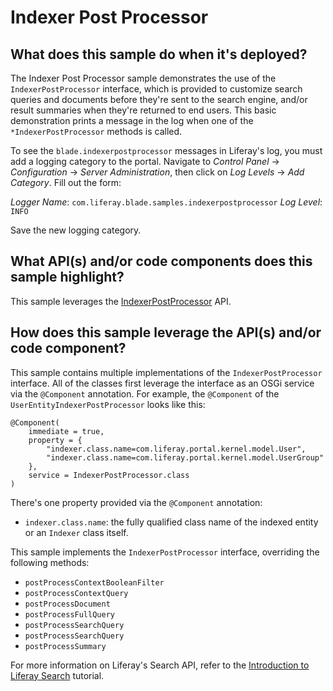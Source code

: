# Indexer Post Processor

## What does this sample do when it's deployed?

The Indexer Post Processor sample demonstrates the use of the
`IndexerPostProcessor` interface, which is provided to customize search queries
and documents before they're sent to the search engine, and/or result summaries
when they're returned to end users. This basic demonstration prints a message in
the log when one of the `*IndexerPostProcessor` methods is called. 

To see the `blade.indexerpostprocessor` messages in Liferay's log, you must add
a logging category to the portal. Navigate to *Control Panel* &rarr;
*Configuration* &rarr; *Server Administration*, then click on *Log Levels*
&rarr; *Add Category*. Fill out the form:

*Logger Name*: `com.liferay.blade.samples.indexerpostprocessor`
*Log Level*: `INFO`

Save the new logging category.

## What API(s) and/or code components does this sample highlight?

This sample leverages the [IndexerPostProcessor](https://docs.liferay.com/ce/portal/7.0-latest/javadocs/portal-kernel/com/liferay/portal/kernel/search/IndexerPostProcessor.html) API.

## How does this sample leverage the API(s) and/or code component?

This sample contains multiple implementations of the `IndexerPostProcessor`
interface. All of the classes first leverage the interface as an OSGi service
via the `@Component` annotation. For example, the `@Component` of the `UserEntityIndexerPostProcessor` looks like this:

    @Component(
        immediate = true,
        property = {
            "indexer.class.name=com.liferay.portal.kernel.model.User",
            "indexer.class.name=com.liferay.portal.kernel.model.UserGroup"
        },
        service = IndexerPostProcessor.class
    )

There's one property provided via the `@Component` annotation:

- `indexer.class.name`: the fully qualified class name of the indexed entity or
an `Indexer` class itself.

This sample implements the `IndexerPostProcessor` interface, overriding
the following methods:

- `postProcessContextBooleanFilter`
- `postProcessContextQuery`
- `postProcessDocument`
- `postProcessFullQuery`
- `postProcessSearchQuery`
- `postProcessSearchQuery`
- `postProcessSummary`

For more information on Liferay's Search API, refer to the [Introduction to
Liferay Search](/developer/tutorials/-/knowledge_base/7-0/introduction-to-liferay-search)
tutorial.
